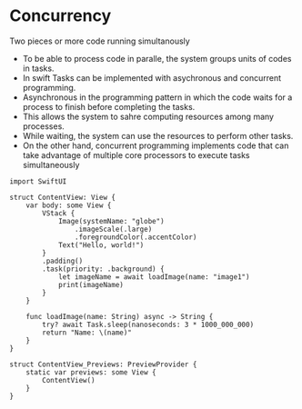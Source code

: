 # Concurrency
Two pieces or more code running simultanously
- To be able to process code in paralle, the system groups units of codes in tasks.
- In swift Tasks can be implemented with asychronous and concurrent programming.
- Asynchronous in the programming pattern in which the code waits for a process to finish before completing the tasks.
- This allows the system to sahre computing resources among many processes.
- While waiting, the system can use the resources to perform other tasks.
- On the other hand, concurrent programming implements code that can take advantage of multiple core processors to execute tasks simultaneously
```
import SwiftUI

struct ContentView: View {
    var body: some View {
        VStack {
            Image(systemName: "globe")
                .imageScale(.large)
                .foregroundColor(.accentColor)
            Text("Hello, world!")
        }
        .padding()
        .task(priority: .background) {
            let imageName = await loadImage(name: "image1")
            print(imageName)
        }
    }
    
    func loadImage(name: String) async -> String {
        try? await Task.sleep(nanoseconds: 3 * 1000_000_000)
        return "Name: \(name)"
    }
}

struct ContentView_Previews: PreviewProvider {
    static var previews: some View {
        ContentView()
    }
}

```
